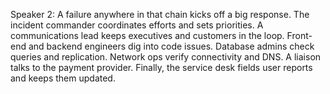 Speaker 2: A failure anywhere in that chain kicks off a big response.
The incident commander coordinates efforts and sets priorities.
A communications lead keeps executives and customers in the loop.
Front-end and backend engineers dig into code issues.
Database admins check queries and replication.
Network ops verify connectivity and DNS.
A liaison talks to the payment provider.
Finally, the service desk fields user reports and keeps them updated.
